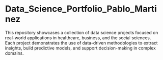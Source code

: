 # Data_Science_Portfolio_Pablo_Martinez
This repository showcases a collection of data science projects focused on real-world applications in healthcare, business, and the social sciences. Each project demonstrates the use of data-driven methodologies to extract insights, build predictive models, and support decision-making in complex domains.
